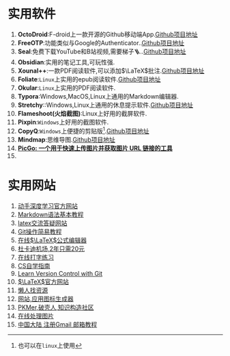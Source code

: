 # 实用软件

1. **OctoDroid**:F-droid上一款开源的Github移动端App.[Github项目地址](https://github.com/slapperwan/gh4a)
2. **FreeOTP**:功能类似与Google的Authenticator..[Github项目地址](https://github.com/freeotp/freeotp-android)
3. **Seal**:免费下载YouTube和B站视频,需要梯子🪜..[Github项目地址](https://github.com/JunkFood02/Seal)
4. **Obsidian**:实用的笔记工具,可玩性强.
5. **Xounal++**:一款PDF阅读软件,可以添加$\LaTeX$批注.[Github项目地址](https://github.com/xournalpp/xournalpp)
6. **Foliate**:`Linux`上实用的epub阅读软件.[Github项目地址](https://github.com/johnfactotum/foliate)
7. **Okular**:`Linux`上实用的PDF阅读软件.
8. **Typora**:Windows,MacOS,Linux上通用的Markdown编辑器.
9. **Stretchy**::Windows,Linux上通用的休息提示软件.[Github项目地址](https://github.com/hovancik/stretchly)
10. **Flameshoot(火焰截图)**:Linux上好用的截屏软件.
11. **Pixpin**:`Windows`上好用的截图软件.
12. **CopyQ**:`Windows`上便捷的剪贴版[^PS].[Github项目地址](https://github.com/hluk/CopyQ)
13. **Mindmap**:思维导图.[Github项目地址](https://github.com/wanglin2/mind-map)
14. [**PicGo: 一个用于快速上传图片并获取图片 URL 链接的工具**](https://picgo.github.io/PicGo-Doc/zh/guide/#picgo-is-here)
15. 

[^PS]:也可以在`linux`上使用



# 实用网站

1. [动手深度学习官方网站](https://zh.d2l.ai/)
2. [Markdown语法基本教程](https://markdown.com.cn/intro.html)
3. [latex交流答疑网站](https://www.latexstudio.net/)
4. [Git操作简易教程](https://training.github.com/downloads/zh_CN/github-git-cheat-sheet/)
5. [在线$\LaTeX$公式编辑器](https://www.latexlive.com/)
6. [杜卡迪机场,2年只需20元](https://dukadi.biz/#/login)
7. [在线打字练习](https://qwerty.kaiyi.cool/)
8. [CS自学指南](https://csdiy.wiki/)
9. [Learn Version Control with Git](https://www.git-tower.com/)
10. [$\LaTeX$官方网站](https://www.ctan.org/)
11. [懒人找资源](https://lazytest.vercel.app/#/blog/record2)
12. [网站,应用图标生成器](https://realfavicongenerator.net/)
13. [PKMer,破壳人,知识构造社区](https://pkmer.cn/)
14. [在线处理图片](https://imagestool.com/zh_CN/#google_vignette)
15. [中国大陆 注册Gmail 邮箱教程](https://zhpengfei.com/register-gmail-in-china/)



